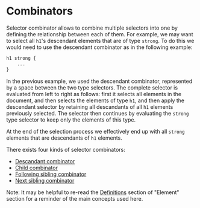 # Combinators 

Selector combinator allows to combine multiple selectors into one by defining the relationship between each of them. For example, we may want to select all `h1`'s descendant elements that are of type `strong`. To do this we would need to use the descendant combinator as in the following example: 

``` css
h1 strong {
	...
}
```

In the previous example, we used the descendant combinator, represented by a space between the two type selectors. The complete selector is evaluated from left to right as follows: first it selects all elements in the document, and then selects the elements of type `h1`,  and then apply the descendant selector by retaining all descandants of all `h1` elements previously selected. The selector then continues by evaluating the `strong` type selector to keep only the elements of this type.  

At the end of the selection process we effectively end up with all `strong` elements that are descendants of `h1` elements. 

There exists four kinds of selector combinators:

- [Descandant combinator](#descendant-combinator)
- [Child combinator](#child-combinator)
- [Following sibling combinator](#following-sibling-combinator)
- [Next sibling combinator](#next-sibling-combinator)

Note: It may be helpful to re-read the [Definitions](#definitions) section of "Element" section for a reminder of the main concepts used here.

